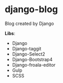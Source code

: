 # django-blog

Blog created by Django

**Libs**:

* Django
* Django-taggit
* Django-Select2
* Django-Bootstrap4
* Django-froala-editor
* Gulp
* SCSS



